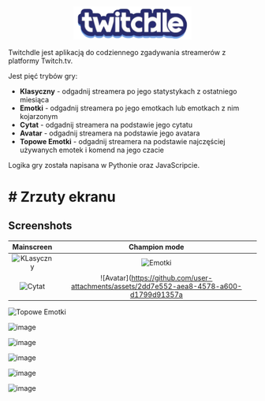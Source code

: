
<p align="center">
  <img src="/streamek/static/images/logo.png" width="240"/>
</p>


Twitchdle jest aplikacją do codziennego zgadywania streamerów z platformy Twitch.tv.

Jest pięć trybów gry:
- **Klasyczny** - odgadnij streamera po jego statystykach z ostatniego miesiąca
- **Emotki** - odgadnij streamera po jego emotkach lub emotkach z nim kojarzonym
- **Cytat** - odgadnij streamera na podstawie jego cytatu
- **Avatar** - odgadnij streamera na podstawie jego avatara 
- **Topowe Emotki** - odgadnij streamera na podstawie najczęściej używanych emotek i komend na jego czacie

Logika gry została napisana w Pythonie oraz JavaScripcie.

# # Zrzuty ekranu

## Screenshots
|                   Mainscreen                  |                    Champion mode                |
:----------------------------------------------:|:------------------------------------------------:
![KLasyczny](https://github.com/user-attachments/assets/98130580-28f8-402a-be6e-a9368f2dd3d3) | ![Emotki](https://github.com/user-attachments/assets/d184017f-6af6-44b0-ab0f-df270b25db7b)
![Cytat](https://github.com/user-attachments/assets/caaaff17-9459-4254-9219-cbcf89214144) | ![Avatar](https://github.com/user-attachments/assets/2dd7e552-aea8-4578-a600-d1799d91357a
![Topowe Emotki](https://github.com/user-attachments/assets/01d84630-679c-4ef4-b36b-22ddcff9a02c) 


![image](https://github.com/user-attachments/assets/98130580-28f8-402a-be6e-a9368f2dd3d3)

![image](https://github.com/user-attachments/assets/d184017f-6af6-44b0-ab0f-df270b25db7b)

![image](https://github.com/user-attachments/assets/caaaff17-9459-4254-9219-cbcf89214144)

![image](https://github.com/user-attachments/assets/2dd7e552-aea8-4578-a600-d1799d91357a)

![image](https://github.com/user-attachments/assets/01d84630-679c-4ef4-b36b-22ddcff9a02c)


